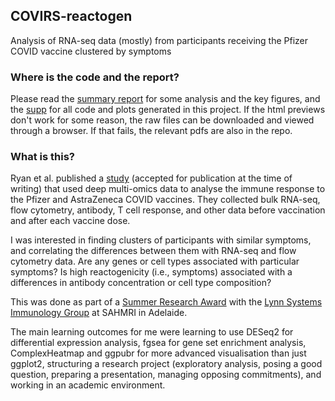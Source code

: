 ## COVIRS-reactogen
Analysis of RNA-seq data (mostly) from participants receiving the Pfizer COVID vaccine clustered by symptoms

### Where is the code and the report?
Please read the [summary report](https://htmlpreview.github.io/?https://github.com/artemiyhussnain/COVIRS-reactogen/blob/main/report_full.html) for some analysis and the key figures, and the [supp](https://htmlpreview.github.io/?https://github.com/artemiyhussnain/COVIRS-reactogen/blob/main/supp.html) for all code and plots generated in this project. If the html previews don't work for some reason, the raw files can be downloaded and viewed through a browser. If that fails, the relevant pdfs are also in the repo. 

### What is this?
Ryan et al. published a [study](https://doi.org/10.1101/2022.09.22.22280180) (accepted for publication at the time of writing) that used deep multi-omics data to analyse the immune response to the Pfizer and AstraZeneca COVID vaccines. They collected bulk RNA-seq, flow cytometry, antibody, T cell response, and other data before vaccination and after each vaccine dose.

I was interested in finding clusters of participants with similar symptoms, and correlating the differences between them with RNA-seq and flow cytometry data. Are any genes or cell types associated with particular symptoms? Is high reactogenicity (i.e., symptoms) associated with a differences in antibody concentration or cell type composition? 

This was done as part of a [Summer Research Award](https://www.flinders.edu.au/scholarships/college-of-medicine-and-public-health-summer-research-scholarship) with the [Lynn Systems Immunology Group](https://sahmri.org.au/research/themes/precision-cancer-medicine/programs/computational-and-systems-biology/groups/lynn-systems-immunology-group) at SAHMRI in Adelaide. 

The main learning outcomes for me were learning to use DESeq2 for differential expression analysis, fgsea for gene set enrichment analysis, ComplexHeatmap and ggpubr for more advanced visualisation than just ggplot2, structuring a research project (exploratory analysis, posing a good question, preparing a presentation, managing opposing commitments), and working in an academic environment.
